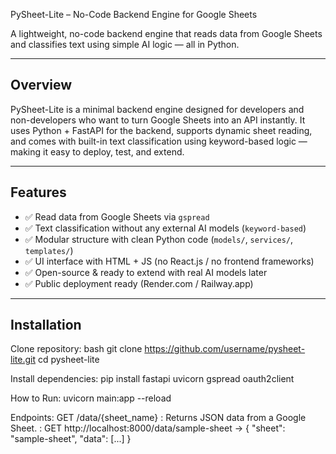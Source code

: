 PySheet-Lite – No-Code Backend Engine for Google Sheets

A lightweight, no-code backend engine that reads data from Google Sheets and classifies text using simple AI logic — all in Python.

---

## Overview

PySheet-Lite is a minimal backend engine designed for developers and non-developers who want to turn Google Sheets into an API instantly. It uses Python + FastAPI for the backend, supports dynamic sheet reading, and comes with built-in text classification using keyword-based logic — making it easy to deploy, test, and extend.

---

##  Features

- ✅ Read data from Google Sheets via `gspread`
- ✅ Text classification without any external AI models (`keyword-based`)
- ✅ Modular structure with clean Python code (`models/`, `services/`, `templates/`)
- ✅ UI interface with HTML + JS (no React.js / no frontend frameworks)
- ✅ Open-source & ready to extend with real AI models later
- ✅ Public deployment ready (Render.com / Railway.app)

---

##  Installation

Clone repository:
  bash
git clone https://github.com/username/pysheet-lite.git 
cd pysheet-lite




Install dependencies: 
pip install fastapi uvicorn gspread oauth2client



 How to Run: 
 uvicorn main:app --reload


  Endpoints: GET /data/{sheet_name} : Returns JSON data from a Google Sheet. : GET http://localhost:8000/data/sample-sheet
→ { "sheet": "sample-sheet", "data": [...] }



  
